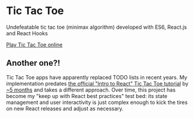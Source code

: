 # Tic Tac Toe

Undefeatable tic tac toe (minimax algorithm) developed with ES6, React.js and React Hooks

[Play Tic Tac Toe online](https://awkaiser.github.io/react-tictactoe/)

## Another one?!

Tic Tac Toe apps have apparently replaced TODO lists in recent years. My implementation predates [the official "Intro to React" Tic Tac Toe tutorial](https://reactjs.org/tutorial/tutorial.html) by [~5 months](https://github.com/reactjs/reactjs.org/commit/aa9544bfac6603aa7e7ab978be97011ad4d64012#diff-3ccbede9e75746bc98284acd56d132a9) and takes a different approach. Over time, this project has become my "keep up with React best practices" test bed: its state management and user interactivity is just complex enough to kick the tires on new React releases and adjust as necessary.

